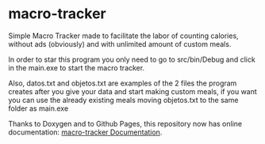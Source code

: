 # macro-tracker
Simple Macro Tracker made to facilitate the labor of counting calories, without ads (obviously) and with unlimited amount of custom meals. 

In order to star this program you only need to go to src/bin/Debug and click in the main.exe to start the macro tracker. 

Also, datos.txt and objetos.txt are examples of the 2 files the program creates after you give your data and start making custom meals, if you want you can use the already existing meals moving objetos.txt to the same folder as main.exe

Thanks to Doxygen and to Github Pages, this repository now has online documentation: [macro-tracker Documentation](https://biosbardos.github.io/macro-tracker/).

